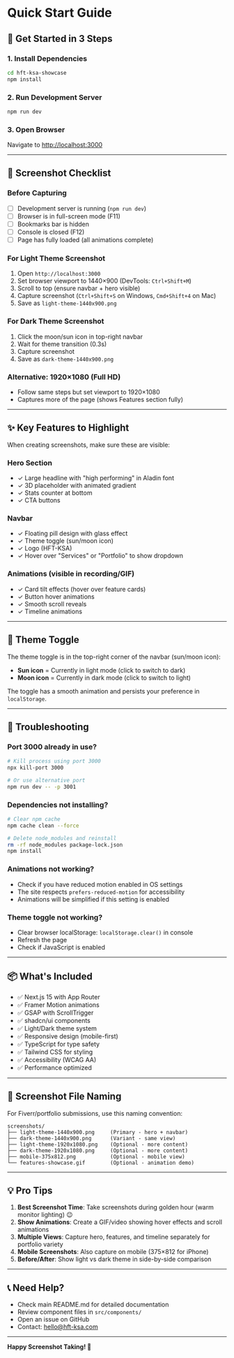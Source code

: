 # Quick Start Guide

## 🚀 Get Started in 3 Steps

### 1. Install Dependencies
```bash
cd hft-ksa-showcase
npm install
```

### 2. Run Development Server
```bash
npm run dev
```

### 3. Open Browser
Navigate to [http://localhost:3000](http://localhost:3000)

---

## 📸 Screenshot Checklist

### Before Capturing
- [ ] Development server is running (`npm run dev`)
- [ ] Browser is in full-screen mode (F11)
- [ ] Bookmarks bar is hidden
- [ ] Console is closed (F12)
- [ ] Page has fully loaded (all animations complete)

### For Light Theme Screenshot
1. Open `http://localhost:3000`
2. Set browser viewport to 1440×900 (DevTools: `Ctrl+Shift+M`)
3. Scroll to top (ensure navbar + hero visible)
4. Capture screenshot (`Ctrl+Shift+S` on Windows, `Cmd+Shift+4` on Mac)
5. Save as `light-theme-1440x900.png`

### For Dark Theme Screenshot
1. Click the moon/sun icon in top-right navbar
2. Wait for theme transition (0.3s)
3. Capture screenshot
4. Save as `dark-theme-1440x900.png`

### Alternative: 1920×1080 (Full HD)
- Follow same steps but set viewport to 1920×1080
- Captures more of the page (shows Features section fully)

---

## ✨ Key Features to Highlight

When creating screenshots, make sure these are visible:

### Hero Section
- ✓ Large headline with "high performing" in Aladin font
- ✓ 3D placeholder with animated gradient
- ✓ Stats counter at bottom
- ✓ CTA buttons

### Navbar
- ✓ Floating pill design with glass effect
- ✓ Theme toggle (sun/moon icon)
- ✓ Logo (HFT-KSA)
- ✓ Hover over "Services" or "Portfolio" to show dropdown

### Animations (visible in recording/GIF)
- ✓ Card tilt effects (hover over feature cards)
- ✓ Button hover animations
- ✓ Smooth scroll reveals
- ✓ Timeline animations

---

## 🎨 Theme Toggle

The theme toggle is in the top-right corner of the navbar (sun/moon icon):
- **Sun icon** = Currently in light mode (click to switch to dark)
- **Moon icon** = Currently in dark mode (click to switch to light)

The toggle has a smooth animation and persists your preference in `localStorage`.

---

## 🐛 Troubleshooting

### Port 3000 already in use?
```bash
# Kill process using port 3000
npx kill-port 3000

# Or use alternative port
npm run dev -- -p 3001
```

### Dependencies not installing?
```bash
# Clear npm cache
npm cache clean --force

# Delete node_modules and reinstall
rm -rf node_modules package-lock.json
npm install
```

### Animations not working?
- Check if you have reduced motion enabled in OS settings
- The site respects `prefers-reduced-motion` for accessibility
- Animations will be simplified if this setting is enabled

### Theme toggle not working?
- Clear browser localStorage: `localStorage.clear()` in console
- Refresh the page
- Check if JavaScript is enabled

---

## 📦 What's Included

- ✅ Next.js 15 with App Router
- ✅ Framer Motion animations
- ✅ GSAP with ScrollTrigger
- ✅ shadcn/ui components
- ✅ Light/Dark theme system
- ✅ Responsive design (mobile-first)
- ✅ TypeScript for type safety
- ✅ Tailwind CSS for styling
- ✅ Accessibility (WCAG AA)
- ✅ Performance optimized

---

## 🎯 Screenshot File Naming

For Fiverr/portfolio submissions, use this naming convention:

```
screenshots/
├── light-theme-1440x900.png     (Primary - hero + navbar)
├── dark-theme-1440x900.png      (Variant - same view)
├── light-theme-1920x1080.png    (Optional - more content)
├── dark-theme-1920x1080.png     (Optional - more content)
├── mobile-375x812.png           (Optional - mobile view)
└── features-showcase.gif        (Optional - animation demo)
```

---

## 💡 Pro Tips

1. **Best Screenshot Time**: Take screenshots during golden hour (warm monitor lighting) 😉
2. **Show Animations**: Create a GIF/video showing hover effects and scroll animations
3. **Multiple Views**: Capture hero, features, and timeline separately for portfolio variety
4. **Mobile Screenshots**: Also capture on mobile (375×812 for iPhone) 
5. **Before/After**: Show light vs dark theme in side-by-side comparison

---

## 📞 Need Help?

- Check main README.md for detailed documentation
- Review component files in `src/components/`
- Open an issue on GitHub
- Contact: hello@hft-ksa.com

---

**Happy Screenshot Taking! 📸**